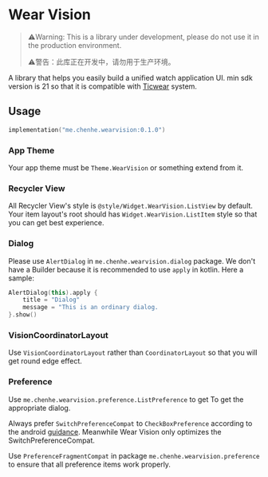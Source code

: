 # Wear Vision

> ⚠️Warning: This is a library under development, please do not use it in the production environment.
>
> ⚠️警告：此库正在开发中，请勿用于生产环境。

A library that helps you easily build a unified watch application UI. min sdk version is 21 so that it is compatible with [Ticwear](http://ticwear.com/ticwear/ticwear4.html) system.

## Usage

```kotlin
implementation("me.chenhe.wearvision:0.1.0")
```

### App Theme

Your app theme must be `Theme.WearVision` or something extend from it.

### Recycler View

All Recycler View's style is `@style/Widget.WearVision.ListView` by default. Your item layout's root should has `Widget.WearVision.ListItem` style so that you can get best experience.

### Dialog

Please use `AlertDialog` in `me.chenhe.wearvision.dialog` package. We don't have a Builder because it is recommended to use `apply` in kotlin. Here a sample:

```kotlin
AlertDialog(this).apply {
    title = "Dialog"
    message = "This is an ordinary dialog.
}.show()
```

### VisionCoordinatorLayout

Use `VisionCoordinatorLayout` rather than `CoordinatorLayout` so that you will get round edge effect.

### Preference

Use `me.chenhe.wearvision.preference.ListPreference` to get To get the appropriate dialog.

Always prefer `SwitchPreferenceCompat` to `CheckBoxPreference` according to the android [guidance](https://source.android.com/devices/tech/settings/settings-guidelines#checkbox). Meanwhile Wear Vision only optimizes the SwitchPreferenceCompat.

Use `PreferenceFragmentCompat` in package `me.chenhe.wearvision.preference` to ensure that all preference items work properly.

